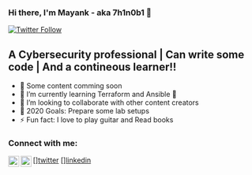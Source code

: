 ### Hi there, I'm Mayank - aka 7h1n0b1 👋

[![Twitter Follow](https://img.shields.io/twitter/follow/codeSTACKr?color=1DA1F2&logo=twitter&style=for-the-badge)](https://twitter.com/7h1n0b1)

## A Cybersecurity professional | Can write some code | And a contineous learner!!

- 🔭 Some content comming soon
- 🌱 I’m currently learning Terraform and Ansible 🌱
- 👯 I’m looking to collaborate with other content creators
- 🥅 2020 Goals: Prepare some lab setups
- ⚡ Fun fact: I love to play guitar and Read books


### Connect with me:

[<img align="left" alt="codeSTACKr | Twitter" width="22px" src="https://cdn.jsdelivr.net/npm/simple-icons@v3/icons/twitter.svg" />][twitter](https://twitter.com/7h1n0b1)
[<img align="left" alt="codeSTACKr | LinkedIn" width="22px" src="https://cdn.jsdelivr.net/npm/simple-icons@v3/icons/linkedin.svg" />][linkedin](https://linkedin.com/7h1n0b1)

<br />